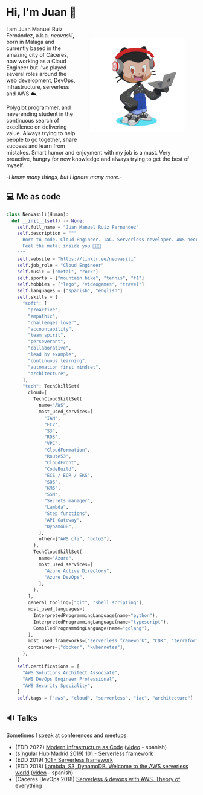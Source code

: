 # Hi, I'm Juan 👋

<img align="right" width="250" height="250" style="padding: 2rem;" src="assets/img/my-octocat.png?raw=true">

I am Juan Manuel Ruiz Fernández, a.k.a. *neovasili*, born in Malaga and currently based in the amazing city of Cáceres, now working as a Cloud Engineer but I've played several roles around the web development, DevOps, infrastructure, serverless and AWS ☁️.

Polyglot programmer, and neverending student in the continuous search of excellence on delivering value. Always trying to help people to go together, share success and learn from mistakes. Smart humor and enjoyment with my job is a must. Very proactive, hungry for new knowledge and always trying to get the best of myself.

-*I know many things, but I ignore many more.*-

## 💻 Me as code

```python
class NeoVasili(Human):
  def __init__(self) -> None:
    self.full_name = "Juan Manuel Ruiz Fernández"
    self.description = """
      Born to code. Cloud Engineer. IaC. Serverless developer. AWS necromancer
      Feel the metal inside you 🤘🤘🤘
    """
    self.website = "https://linktr.ee/neovasili"
    self.job_role = "Cloud Engineer"
    self.music = ["metal", "rock"]
    self.sports = ["mountain bike", "tennis", "f1"]
    self.hobbies = ["lego", "videogames", "travel"]
    self.languages = ["spanish", "english"]
    self.skills = {
      "soft": [
        "proactive",
        "empathic",
        "challenges lover",
        "accountability",
        "team spirit",
        "perseverant",
        "collaborative",
        "lead by example",
        "continuous learning",
        "automation first mindset",
        "architecture",
      ],
      "tech": TechSkillSet(
        cloud=[
          TechCloudSkillSet(
            name="AWS",
            most_used_services=[
              "IAM",
              "EC2",
              "S3",
              "RDS",
              "VPC",
              "CloudFormation",
              "Route53",
              "CloudFront",
              "CodeBuild",
              "ECS / ECR / EKS",
              "SQS",
              "KMS",
              "SSM",
              "Secrets manager",
              "Lambda",
              "Step functions",
              "API Gateway",
              "DynamoDB",
            ],
            other=["AWS cli", "boto3"],
          ),
          TechCloudSkillSet(
            name="Azure",
            most_used_services=[
              "Azure Active Directory",
              "Azure DevOps",
            ],
          ),
        ],
        general_tooling=["git", "shell scripting"],
        most_used_languages=[
          InterpretedProgrammingLanguage(name="python"),
          InterpretedProgrammingLanguage(name="typescript"),
          CompiledProgrammingLanguage(name="golang"),
        ],
        most_used_frameworks=["serverless framework", "CDK", "terraform", "pulumi"],
        containers=["docker", "kubernetes"],
      ),
    }
    self.certifications = [
      "AWS Solutions Architect Associate",
      "AWS DevOps Engineer Professional",
      "AWS Security Speciality",
    ]
    self.tags = ["aws", "cloud", "serverless", "iac", "architecture"]
```

## 🔉 Talks

Sometimes I speak at conferences and meetups.

- (EDD 2022) [Modern Infrastructure as Code](https://extremaduradigitalday.com/ponente/juan-manuel-ruiz-fernandez/) ([video](https://www.youtube.com/watch?v=SGXoqiVTG_o) - spanish)
- (s|ngular Hub Madrid 2019) [101 - Serverless framework](https://twitter.com/sngular/status/1194671450793357313)
- (EDD 2019) [101 - Serverless framework](https://2019.extremaduradigitalday.com/ponente/juan-manuel-ruiz-fernandezsngular/)
- (EDD 2018) [Lambda, S3, DynamoDB. Welcome to the AWS serverless world](https://2018.extremaduradigitalday.com/ponentes/juan-manuel-ruiz-fernandez/) ([video](https://youtu.be/VO2_3wuaNBk?t=7110) - spanish)
- (Caceres DevOps 2018) [Serverless & devops with AWS. Theory of everything](https://www.meetup.com/es/caceres-devops/events/254786282/)
